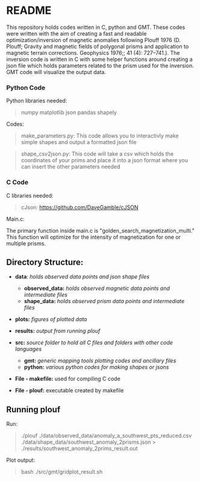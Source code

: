 # README

This repository holds codes written in C, python and GMT. These codes were written with the aim of creating a fast and readable optimization/inversion of magnetic anomalies following Plouff 1976 (D. Plouff; Gravity and magnetic fields of polygonal prisms and application to magnetic terrain corrections. Geophysics 1976;; 41 (4): 727–741.). The inversion code is written in C with some helper functions around creating a json file which holds parameters related to the prism used for the inversion. GMT code will visualize the output data.

### Python Code

Python libraries needed:

> numpy
> matplotlib
> json
> pandas
> shapely

Codes:
> make_parameters.py: This code allows you to interactivly make simple shapes and output a formatted json file

> shape_csv2json.py: This code will take a csv which holds the coordinates of your prims and place it into a json format where you can insert the other parameters needed

### C Code

C libraries needed:
> cJson: https://github.com/DaveGamble/cJSON

Main.c:

The primary function inside main.c is "golden_search_magnetization_multi." This function will optimize for the intensity of magnetization for one or multiple prisms. 

## Directory Structure:

* **data**: *holds observed data points and json shape files*

  - **observed_data:** *holds observed magnetic data points and intermediate files*
  - **shape_data:** *holds observed prism data points and intermediate files*

* **plots:** *figures of plotted data*
* **results:** *output from running plouf*
* **src:** *source folder to hold all C files and folders with other code languages*

  - **gmt:** *generic mapping tools plotting codes and ancillary files*
  - **python:** *various python codes for making shapes or jsons*

* **File - makefile:** used for compiling C code
* **File - plouf:** executable created by makefile

## Running plouf

Run:

> ./plouf ./data/observed_data/anomaly_a_southwest_pts_reduced.csv ./data/shape_data/southwest_anomaly_2prisms.json > ./results/southwest_anomaly_2prims_result.out

Plot output:
> bash ./src/gmt/gridplot_result.sh
